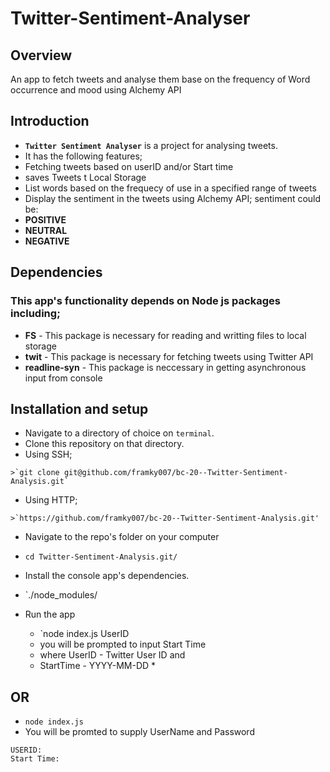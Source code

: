 # Twitter-Sentiment-Analyser

## Overview
An app to fetch tweets and analyse them base on the frequency of Word occurrence and mood using Alchemy API  

## Introduction
*  **`Twitter Sentiment Analyser`** is a project for analysing tweets.
*  It has the following features;
  *  Fetching tweets based on userID and/or Start time
  *  saves Tweets t Local Storage
  *  List words based on the frequecy of use in a specified range of tweets
  *  Display the sentiment in the tweets using Alchemy API; sentiment could be:
  *  **POSITIVE**
  *  **NEUTRAL**
  *  **NEGATIVE**

## Dependencies

### This app's functionality depends on Node js packages including;
*  **FS** - This package is necessary for reading and writting files to local storage
*  **twit** - This package is necessary for fetching tweets using Twitter API
*  **readline-syn** - This package is neccessary in getting asynchronous input from console


## Installation and setup
*  Navigate to a directory of choice on `terminal`.
*  Clone this repository on that directory.
  *  Using SSH;

    >`git clone git@github.com/framky007/bc-20--Twitter-Sentiment-Analysis.git`

  *  Using HTTP;

    >`https://github.com/framky007/bc-20--Twitter-Sentiment-Analysis.git'

*  Navigate to the repo's folder on your computer
  *  `cd Twitter-Sentiment-Analysis.git/`
*  Install the console app's dependencies.
  *  `./node_modules/

* Run the app
  *  `node index.js UserID
  *   you will be prompted to input Start Time
  *   where UserID - Twitter User ID and 
  *   StartTime - YYYY-MM-DD *
 ## OR
  *  `node index.js`
  *   You will be promted to supply UserName and Password

  ```
  USERID:
  Start Time:
  ```
